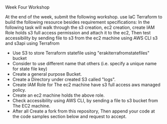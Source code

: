 Week Four Workshop

At the end of the week, submit the following workshop.
 use IaC Terraform to build the following resource besides requirement specifications:
 In the following task will walk through the s3 creation, ec2 creation, create IAM Role holds s3 full access permission and attach it to the ec2, Then test accessibility by sending file to s3 from the ec2 machine using AWS CLI s3 and s3api using Terrafrom

* Use S3 to store Terraform statefile using "erakiterrafromstatefiles" bucket
* Consider to use different name that others (i.e. specify a unique name for state file key)
* Create a general purpose Bucket.
* Create a Directory under created S3 called "logs".
* Create IAM Role for The ec2 machine have s3 full access aws managed policy.
* Create an ec2 machine holds the above role.
* Check accessibility using AWS CLI, by sending a file to s3 bucket from The EC2 machine.
* After all Create a fork from this repository, Then append your code at the code samples section below and request to accept.
